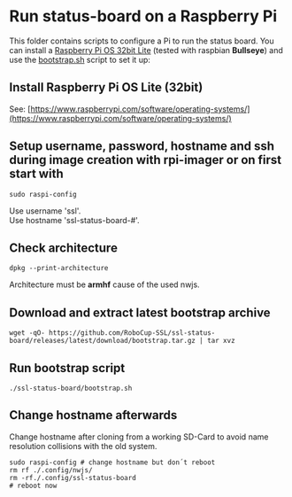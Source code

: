 # Run status-board on a Raspberry Pi

This folder contains scripts to configure a Pi to run the status board.
You can install a [Raspberry Pi OS 32bit Lite](https://www.raspberrypi.com/software/operating-systems/) (tested with raspbian **Bullseye**)
and use the [bootstrap.sh](bootstrap.sh) script to set it up:


## Install Raspberry Pi OS Lite (32bit) 
See: [https://www.raspberrypi.com/software/operating-systems/](https://www.raspberrypi.com/software/operating-systems/)

## Setup username, password, hostname and ssh during image creation with rpi-imager or on first start with
```shell
sudo raspi-config
```
Use username 'ssl'.   
Use hostname 'ssl-status-board-#'.

## Check architecture
```shell
dpkg --print-architecture
```
Architecture must be **armhf** cause of the used nwjs.


## Download and extract latest bootstrap archive
```shell
wget -qO- https://github.com/RoboCup-SSL/ssl-status-board/releases/latest/download/bootstrap.tar.gz | tar xvz
```
## Run bootstrap script
```shell
./ssl-status-board/bootstrap.sh
```

## Change hostname afterwards
Change hostname after cloning from a working SD-Card to avoid name resolution collisions with the old system.
```shell
sudo raspi-config # change hostname but don´t reboot
rm rf ./.config/nwjs/
rm -rf./.config/ssl-status-board
# reboot now
```
